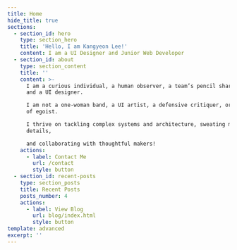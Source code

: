 ```yaml
---
title: Home
hide_title: true
sections:
  - section_id: hero
    type: section_hero
    title: 'Hello, I am Kangyeon Lee!'
    content: I am a UI Designer and Junior Web Developer
  - section_id: about
    type: section_content
    title: ''
    content: >-
      I am a curious individual, a human observer, a team’s pencil sharpener,
      and a UI designer.

      I am not a one-woman band, a UI artist, a defensive critiquer, or any kind
      of egoist.

      I thrive on tackling complex systems and architecture, sweating meaningful
      details,

      and collaborating with thoughtful makers!
    actions:
      - label: Contact Me
        url: /contact
        style: button
  - section_id: recent-posts
    type: section_posts
    title: Recent Posts
    posts_number: 4
    actions:
      - label: View Blog
        url: blog/index.html
        style: button
template: advanced
excerpt: ''
---
```

